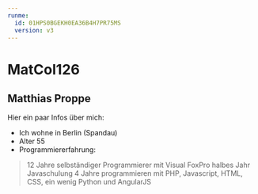 ```yaml
---
runme:
  id: 01HPS0BGEKH0EA36B4H7PR75MS
  version: v3
---
```


# MatCol126

## Matthias Proppe

Hier ein paar Infos über mich:

- Ich wohne in Berlin (Spandau)
- Alter 55
- Programmiererfahrung:
> 12 Jahre selbständiger Programmierer mit Visual FoxPro
> halbes Jahr Javaschulung
> 4 Jahre programmieren mit PHP, Javascript, HTML, CSS, ein wenig Python und AngularJS